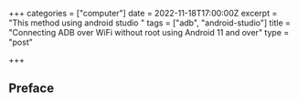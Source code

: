 +++
categories = ["computer"]
date = 2022-11-18T17:00:00Z
excerpt = "This method using android studio "
tags = ["adb", "android-studio"]
title = "Connecting ADB over WiFi without root using Android 11 and over"
type = "post"

+++
## Preface